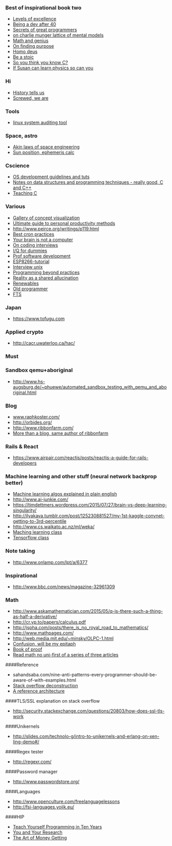 ### Best of inspirational book two

* [Levels of excellence](https://johncarlosbaez.wordpress.com/2013/09/29/levels-of-excellence/)
* [Being a dev after 40](https://medium.com/@akosma/being-a-developer-after-40-3c5dd112210c#.fmu869hp1)
* [Secrets of great programmers](https://www.quora.com/What-are-the-best-kept-secrets-of-great-programmers/answer/Jens-Rantil?srid=V3G&amp%3Bshare=1&imm_mid=0e4b07&cmp=em-prog-na-na-newsltr_20160611)
* [on charlie munger lattice of mental models](https://medium.com/@yegg/mental-models-i-find-repeatedly-useful-936f1cc405d#.khojlxomd)
* [Math and genius](http://lesswrong.com/lw/2v1/great_mathematicians_on_math_competitions_and/)
* [On finding purpose](http://tranquilmonkey.com/hunter-s-thompsons-extraordinary-letter-on-finding-your-purpose/)
* [Homo deus](https://www.theguardian.com/books/2016/aug/24/homo-deus-by-yuval-noah-harari-review)
* [Be a stoic](http://www.bakadesuyo.com/2016/09/ancient-wisdom/?utm_source=%22Barking+Up+The+Wrong+Tree%22+Weekly+Newsletter&utm_campaign=309bcec93d-wisdom_9_25_2016&utm_medium=email&utm_term=0_78d4c08a64-309bcec93d-57698157)
* [So you think you know C?](https://hackernoon.com/so-you-think-you-know-c-8d4e2cd6f6a6#.pjqxobh6k)
* [If Susan can learn physics so can you](https://fledglingphysicist.com/2013/12/12/if-susan-can-learn-physics-so-can-you/)

### Hi

* [History tells us](http://www.huffingtonpost.com/tobias-stone/history-tells-us-what-will-brexit-trump_b_11179774.html?)
* [Screwed, we are](https://theintercept.com/2016/11/09/democrats-trump-and-the-ongoing-dangerous-refusal-to-learn-the-lesson-of-brexit/)

### Tools

* [linux system auditing tool](https://cisofy.com/)

### Space, astro 

* [Akin laws of space engineering](http://spacecraft.ssl.umd.edu/akins_laws.html)
* [Sun position, ephemeris calc](http://aa.quae.nl/en/reken/zonpositie.html)

### Cscience

* [OS development guidelines and tuts](http://wiki.osdev.org/Bare_Bones)
* [Notes on data structures and programming techniques - really good, C and C++](http://www.cs.yale.edu/homes/aspnes/classes/223/notes.pdf)
* [Teaching C](http://blog.regehr.org/archives/1393)

### Various

* [Gallery of concept visualization](http://conceptviz.github.io/#/e30=)
* [Ultimate guide to personal productivity methods](https://blog.todoist.com/2015/11/30/ultimate-guide-personal-productivity-methods/)
* http://www.peirce.org/writings/p119.html
* [Best cron practices](https://sanctum.geek.nz/arabesque/cron-best-practices/?imm_mid=0e3bcf&cmp=em-prog-na-na-newsltr_20160514)
* [Your brain is not a computer](https://aeon.co/essays/your-brain-does-not-process-information-and-it-is-not-a-computer)
* [On coding interviews](https://blog.devmastery.com/how-to-win-the-coding-interview-71ae7102d685#.hfdxy9xsw)
* [I/Q for dummies](http://whiteboard.ping.se/SDR/IQ)
* [Prof software development](http://mixmastamyk.bitbucket.org/pro_soft_dev/)
* [ESP8266-tutorial](http://www.agcross.com/2015/09/the-esp8266-wifi-chip-part-1-up-and-running/)
* [Interview unix](https://www.youtube.com/watch?v=vT_J6xc-Az0)
* [Programming beyond practices](https://tinyletter.com/programming-beyond-practices/archive)
* [Reality as a shared allucination](http://reactor-core.org/reality-hallucination.html)
* [Renewables](https://www.withouthotair.com/)
* [Old programmer](http://www.bennorthrop.com/Essays/2016/reflections-of-an-old-programmer.php)
* [FTS](http://www.vox.com/2015/6/30/8852017/quit-my-job)

### Japan

* https://www.tofugu.com

### Applied crypto

* http://cacr.uwaterloo.ca/hac/

### Must

### Sandbox qemu+aboriginal
* http://www.hs-augsburg.de/~phuewe/automated_sandbox_testing_with_qemu_and_aboriginal.html

### Blog
* www.raphkoster.com/
* http://orbides.org/
* http://www.ribbonfarm.com/
* [More than a blog, same author of ribbonfarm](http://breakingsmart.com/)

### Rails & React
* https://www.airpair.com/reactjs/posts/reactjs-a-guide-for-rails-developers

### Machine learning and other stuff (neural network backprop better)
* [Machine learning algos explained in plain english](http://rayli.net/blog/data/top-10-data-mining-algorithms-in-plain-english/)
* http://www.ai-junkie.com/
* https://timdettmers.wordpress.com/2015/07/27/brain-vs-deep-learning-singularity/
* http://ilyakava.tumblr.com/post/125230881527/my-1st-kaggle-convnet-getting-to-3rd-percentile
* http://www.cs.waikato.ac.nz/ml/weka/
* [Maching learning class](http://ciml.info/)
* [Tensorflow class](http://web.stanford.edu/class/cs20si/syllabus.html)

### Note taking
* http://www.onlamp.com/lpt/a/6377

### Inspirational
* http://www.bbc.com/news/magazine-32961309

### Math
* http://www.askamathematician.com/2015/05/q-is-there-such-a-thing-as-half-a-derivative/
* http://cr.yp.to/papers/calculus.pdf
* http://jspha.com/posts/there_is_no_royal_road_to_mathematics/
* http://www.mathpages.com/ 
* http://web.media.mit.edu/~minsky/OLPC-1.html
* [Confusion, will be my epitaph](https://j2kun.svbtle.com/mathematicians-are-chronically-lost-and-confused)
* [Book of proof](http://www.people.vcu.edu/~rhammack/BookOfProof/)
* [Read math no uni-first of a series of three articles](https://www.quantstart.com/articles/How-to-Learn-Advanced-Mathematics-Without-Heading-to-University-Part-1)

####Reference
* sahandsaba.com/nine-anti-patterns-every-programmer-should-be-aware-of-with-examples.html
* [Stack overflow deconstruction](http://nickcraver.com/blog/2016/02/03/stack-overflow-a-technical-deconstruction/)
* [A reference architecture](http://swift.siphos.be/aglara//index.html)

####TLS/SSL explanation on stack overflow
* http://security.stackexchange.com/questions/20803/how-does-ssl-tls-work

####Unikernels
* http://slides.com/technolo-g/intro-to-unikernels-and-erlang-on-xen-ling-demo#/

####Regex tester
* http://regexr.com/

####Password manager
* http://www.passwordstore.org/

####Languages
* http://www.openculture.com/freelanguagelessons
* http://fsi-languages.yojik.eu/

####HIP
* [Teach Yourself Programming in Ten Years](http://norvig.com/21-days.html)
* [You and Your Research](https://www.cs.virginia.edu/~robins/YouAndYourResearch.html)
* [The Art of Money Getting](https://www.gutenberg.org/files/8581/8581-h/8581-h.htm)
